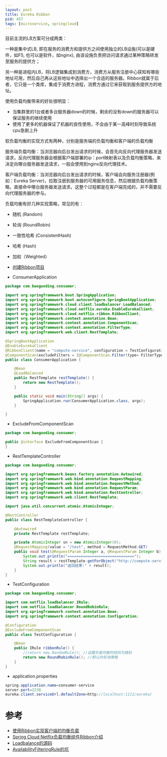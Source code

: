 ```yaml
---
layout: post
title: Eureka Ribbon
pid: 457
tags: [microservice, springcloud]
---
```


目前主流的LB方案可分成两类：

一种是集中式LB, 即在服务的消费方和提供方之间使用独立的LB设施(可以是硬件，如F5, 也可以是软件，如nginx), 由该设施负责把访问请求通过某种策略转发至服务的提供方；

另一种是进程内LB，将LB逻辑集成到消费方，消费方从服务注册中心获知有哪些地址可用，然后自己再从这些地址中选择出一个合适的服务器。Ribbon就属于后者，它只是一个类库，集成于消费方进程，消费方通过它来获取到服务提供方的地址。

使用负载均衡带来的好处很明显：

+ 当集群里的1台或者多台服务器down的时候，剩余的没有down的服务器可以保证服务的继续使用
+ 使用了更多的机器保证了机器的良性使用，不会由于某一高峰时刻导致系统cpu急剧上升

软负载均衡的实现方式有两种，分别是服务端的负载均衡和客户端的负载均衡

服务端负载均衡：当浏览器向后台发出请求的时候，会首先向反向代理服务器发送请求，反向代理服务器会根据客户端部署的ip：port映射表以及负载均衡策略，来决定向哪台服务器发送请求，一般会使用到nginx反向代理技术。

客户端负载均衡：当浏览器向后台发出请求的时候，客户端会向服务注册器(例如：Eureka Server)，拉取注册到服务器的可用服务信息，然后根据负载均衡策略，直接命中哪台服务器发送请求。这整个过程都是在客户端完成的，并不需要反向代理服务器的参与。

负载均衡有好几种实现策略，常见的有：

+ 随机 (Random)
+ 轮询 (RoundRobin)
+ 一致性哈希 (ConsistentHash)
+ 哈希 (Hash)
+ 加权（Weighted）


+ [创建Ribbon项目](https://start.spring.io/)

+ ConsumerApplication

```java
package com.baoguoding.consumer;

import org.springframework.boot.SpringApplication;
import org.springframework.boot.autoconfigure.SpringBootApplication;
import org.springframework.cloud.client.loadbalancer.LoadBalanced;
import org.springframework.cloud.netflix.eureka.EnableEurekaClient;
import org.springframework.cloud.netflix.ribbon.RibbonClient;
import org.springframework.context.annotation.Bean;
import org.springframework.context.annotation.ComponentScan;
import org.springframework.context.annotation.FilterType;
import org.springframework.web.client.RestTemplate;

@SpringBootApplication
@EnableEurekaClient
@RibbonClient(name = "compute-service", configuration = TestConfiguration.class)
@ComponentScan(excludeFilters = {@ComponentScan.Filter(type= FilterType.ANNOTATION,value=ExcludeFromComponentScan.class)})
public class ConsumerApplication {

	@Bean
	@LoadBalanced
	public RestTemplate restTemplate() {
		return new RestTemplate();
	}

	public static void main(String[] args) {
		SpringApplication.run(ConsumerApplication.class, args);
	}

}
```

+ ExcludeFromComponentScan

```java
package com.baoguoding.consumer;

public @interface ExcludeFromComponentScan {
}
```

+ RestTemplateController

```java
package com.baoguoding.consumer;

import org.springframework.beans.factory.annotation.Autowired;
import org.springframework.web.bind.annotation.RequestMapping;
import org.springframework.web.bind.annotation.RequestMethod;
import org.springframework.web.bind.annotation.RequestParam;
import org.springframework.web.bind.annotation.RestController;
import org.springframework.web.client.RestTemplate;

import java.util.concurrent.atomic.AtomicInteger;

@RestController
public class RestTemplateController {

    @Autowired
    private RestTemplate restTemplate;

    private AtomicInteger sn = new AtomicInteger(0);
    @RequestMapping(value = "/test", method = RequestMethod.GET)
    public void test(@RequestParam Integer a, @RequestParam Integer b) {// 将原来的ip:port的形式，改成注册到Eureka Server上的应用名即可
        System.out.println("==============================");
        String result = restTemplate.getForObject("http://compute-service/add?a="+a +"&b="+b + "&sn="+sn.incrementAndGet(), String.class);
        System.out.println("返回结果:" + result);
    }
}

```

+ TestConfiguration

```java
package com.baoguoding.consumer;

import com.netflix.loadbalancer.IRule;
import com.netflix.loadbalancer.RoundRobinRule;
import org.springframework.context.annotation.Bean;
import org.springframework.context.annotation.Configuration;

@Configuration
@ExcludeFromComponentScan
public class TestConfiguration {

    @Bean
    public IRule ribbonRule() {
        //return new RandomRule(); //设置负载均衡的规则为随机
        return new RoundRobinRule(); //默认的轮询策略
    }
}
```

+ application.properties

```java
spring.application.name=consumer-service
server.port=2230
eureka.client.serviceUrl.defaultZone=http://localhost:1111/eureka/
```

# 参考

+ [使用Ribbon实现客户端的均衡负载](https://www.cnblogs.com/duanxz/p/6123502.html)
+ [Spring Cloud Netflix负载均衡组件Ribbon介绍](https://www.cnblogs.com/duanxz/p/7514064.html)
+ [Loadbalance的源码](https://www.cnblogs.com/duanxz/p/7504947.html)
+ [AvailabilityFilteringRule的坑](https://www.cnblogs.com/duanxz/p/6202982.html)